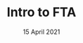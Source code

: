 ---
title: Intro to FTA
date: 15 April 2021
time: 1:00pm - 2:00pm AEDT
standard_description: 'intro'
instructors: ['ronelv']
eventbrite_link: 'https://teams.microsoft.com/registration/v4j5cvGGr0GRqy180BHbRw,pr-8AgIhOkeyrQ9TNpVEag,mlpoWrUX6UetNMya96gqCw,EFtqIp5uIkew4MHFY0c-jw,SJUuYbfNyUWX2lpmPyfMKA,SK3A7hyq3UaKPgEFFCbqLg?mode=read&tenantId=72f988bf-86f1-41af-91ab-2d7cd011db47'
survey_link: 'https://aka.ms/ftalive-intro-feedback'
content_link: 'https://aka.ms/ftalive-intro'
---
